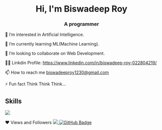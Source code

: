 <h1 align="center">Hi, I'm Biswadeep Roy</h1>
<h3 align="center">A programmer</h3>

👀 I’m interested in Artificial Intelligence.

🌱 I’m currently learning ML(Machine Learning).

💞️ I’m looking to collaborate on Web Development.

👨‍💻 Linkdin Profile: https://www.linkedin.com/in/biswadeep-roy-022804219/

📫 How to reach me biswadeeproy1230@gmail.com

⚡ Fun fact Think Think Think...

## Skills

  <a href="https://skillicons.dev" align="center">
    <img align="center" src="https://skillicons.dev/icons?i=react,aws,html,css,js,py,nodejs,vscode,git,bootstrap,php,express,mongodb,cpp,tensorflow" />
  </a>


❤ Views and Followers
<a href="https://github.com/Meghna-DAS/github-profile-views-counter">
<img src="https://komarev.com/ghpvc/?username=SubhamRaoniar28">
</a>
<a href="https://github.com/thebiebs?tab=followers"><img src="https://img.shields.io/github/followers/biswadeep-roy?label=Followers&style=social" alt="GitHub Badge"></a>



